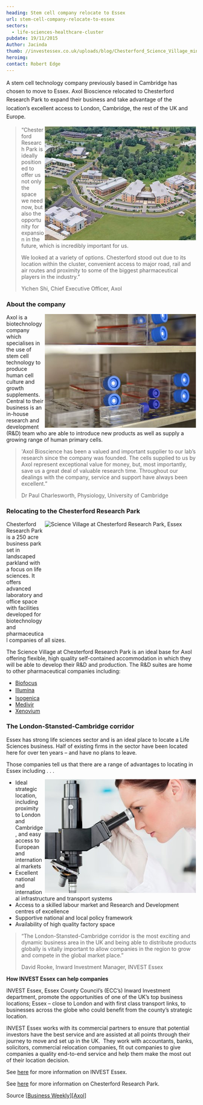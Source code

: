 ```yaml
---
heading: Stem cell company relocate to Essex
url: stem-cell-company-relocate-to-essex
sectors:
  - life-sciences-healthcare-cluster 
pubdate: 19/11/2015
Author: Jacinda
thumb: //investessex.co.uk/uploads/blog/Chesterford_Science_Village_mini.jpg
heroimg: 
contact: Robert Edge
---
```

<p><span style='line-height: 1.6;'>A stem cell technology company previously based in Cambridge has chosen to move to Essex. Axol Bioscience relocated to Chesterford Research Park to expand their business and take advantage of the location’s excellent access to London, Cambridge, the rest of the UK and Europe.</span></p><blockquote><img alt='Chesterford Research Park, Essex' src='../uploads/blog/Chesterford_400.jpg' style='font-family: HelveticaNeue, sans-serif; font-style: normal; line-height: 20.8px; width: 400px; height: 300px; margin-left: 2px; margin-right: 2px; float: right;'/><p>“Chesterford Research Park is ideally positioned to offer us not only the space we need now, but also the opportunity for expansion in the future, which is incredibly important for us.</p><p>We looked at a variety of options. Chesterford stood out due to its location within the cluster, convenient access to major road, rail and air routes and proximity to some of the biggest pharmaceutical players in the industry.”</p><p>Yichen Shi, Chief Executive Officer, Axol</p></blockquote><h3>About the company</h3><p><img alt='Axol Bioscience biotechnology company, Essex' src='../uploads/blog/Lab_tubes_400.jpg' style='line-height: 20.8px; width: 400px; height: 300px; margin-left: 2px; margin-right: 2px; float: right;'/></p><p>Axol is a biotechnology company which specialises in the use of stem cell technology to produce human cell culture and growth supplements. Central to their business is an in-house research and development (R&amp;D) team who are able to introduce new products as well as supply a growing range of human primary cells.</p><blockquote><p>'Axol Bioscience has been a valued and important supplier to our lab’s research since the company was founded. The cells supplied to us by Axol represent exceptional value for money, but, most importantly, save us a great deal of valuable research time. Throughout our dealings with the company, service and support have always been excellent.”</p><p>Dr Paul Charlesworth, Physiology, University of Cambridge</p></blockquote><h3>Relocating to the Chesterford Research Park</h3><p><img alt='Science Village at Chesterford Research Park, Essex' src='http://www.investessex.co.uk/uploads/about/Science_village_400.jpg' style='width: 400px; height: 300px; margin-left: 2px; margin-right: 2px; float: right;'/>Chesterford Research Park is a 250 acre business park set in landscaped parkland with a focus on life sciences. It offers advanced laboratory and office space with facilities developed for biotechnology and pharmaceutical companies of all sizes.</p><p>The Science Village at Chesterford Research Park is an ideal base for Axol offering flexible, high quality self-contained accommodation in which they will be able to develop their R&amp;D and production. The R&amp;D suites are home to other pharmaceutical companies including:</p><ul><li><a href='http://investessex.co.uk/studies/case-studies/biofocus-dpi'>Biofocus</a></li><li><a href='http://investessex.co.uk/studies/case-studies/biofocus-dpi' style='line-height: 1.6;'>​</a><a href='http://investessex.co.uk/studies/case-studies/illumina'>Illumina</a></li><li><a href='http://investessex.co.uk/studies/place-studies/chesterford-research-park'>Isogenica</a></li><li><a href='http://investessex.co.uk/studies/place-studies/chesterford-research-park'>Medivir</a></li><li><a href='http://investessex.co.uk/studies/place-studies/chesterford-research-park'>Xenovium</a></li></ul><h3>The London-Stansted-Cambridge corridor</h3><p>Essex has strong life sciences sector and is an ideal place to locate a Life Sciences business. Half of existing firms in the sector have been located here for over ten years – and have no plans to leave.</p><p>Those companies tell us that there are a range of advantages to locating in Essex including . . .</p><ul><li><img alt='Life sciences at the Science Village Chesterford Research Park, Essex' src='../uploads/blog/Lab-technician_400.jpg' style='line-height: 20.8px; width: 400px; height: 300px; margin-left: 2px; margin-right: 2px; float: right;'/>Ideal strategic location, including proximity to London and Cambridge, and easy access to European and international markets</li><li>Excellent national and international infrastructure and transport systems</li><li>Access to a skilled labour market and Research and Development centres of excellence</li><li>Supportive national and local policy framework</li><li>Availability of high quality factory space</li></ul><blockquote><p>“The London-Stansted-Cambridge corridor is the most exciting and dynamic business area in the UK and being able to distribute products globally is vitally important to allow companies in the region to grow and compete in the global market place.”</p><p>David Rooke, Inward Investment Manager, INVEST Essex</p></blockquote><p><strong>How INVEST Essex can help companies</strong></p><p>INVEST Essex, Essex County Council’s (ECC’s) Inward Investment department, promote the opportunities of one of the UK’s top business locations; Essex – close to London and with first class transport links, to businesses across the globe who could benefit from the county’s strategic location.</p><p>INVEST Essex works with its commercial partners to ensure that potential investors have the best service and are assisted at all points through their journey to move and set up in the UK.  They work with accountants, banks, solicitors, commercial relocation companies, fit out companies to give companies a quality end-to-end service and help them make the most out of their location decision.</p><p>See <a href='http://www.investessex.co.uk/'>here</a> for more information on INVEST Essex.</p><p>See <a href='http://investessex.co.uk/studies/place-studies/chesterford-research-park'>here</a> for more information on Chesterford Research Park.</p><p>Source [<a href='http://www.businessweekly.co.uk/news/biomedtech/new-axis-axol-move-chesterford#sthash.NTcIWmxN.dpuf'>Business Weekly</a>][<a href='http://www.axolbio.com/'>Axol</a>]</p>